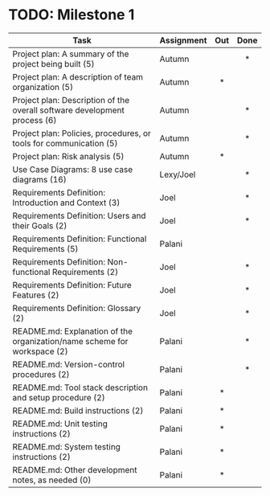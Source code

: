 # TODO: Milestone 1

| Task                                                                      | Assignment| Out | Done |
|---------------------------------------------------------------------------|-----------|:---:|:----:|
| Project plan: A summary of the project being built (5)                    | Autumn    |     |   *  |
| Project plan: A description of team organization (5)                      | Autumn    |  *  |      |
| Project plan: Description of the overall software development process (6) | Autumn    |     |   *  |
| Project plan: Policies, procedures, or tools for communication (5)        | Autumn    |     |   *  |
| Project plan: Risk analysis (5)                                           | Autumn    |  *  |      |
| Use Case Diagrams: 8 use case diagrams (16)                               | Lexy/Joel |     |  *   |
| Requirements Definition: Introduction and Context (3)                     | Joel      |     |  *   |
| Requirements Definition: Users and their Goals (2)                        | Joel      |     |  *   |
| Requirements Definition: Functional Requirements (5)                      | Palani    |     |      |
| Requirements Definition: Non-functional Requirements (2)                  | Joel      |     |  *   |
| Requirements Definition: Future Features (2)                              | Joel      |     |  *   |
| Requirements Definition: Glossary (2)                                     | Joel      |     |  *   |
| README.md: Explanation of the organization/name scheme for workspace (2)  | Palani    |     |  *   |
| README.md: Version-control procedures (2)                                 | Palani    |     |  *   |
| README.md: Tool stack description and setup procedure (2)                 | Palani    | *   |      |
| README.md: Build instructions (2)                                         | Palani    | *   |      |
| README.md: Unit testing instructions (2)                                  | Palani    | *   |      |
| README.md: System testing instructions (2)                                | Palani    | *   |      |
| README.md: Other development notes, as needed (0)                         | Palani    | *   |      |